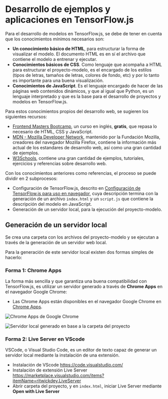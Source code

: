 ﻿# Desarrollo de ejemplos y aplicaciones en TensorFlow.js

Para el desarrollo de modelos en TensorFlow.js, se debe de tener en cuenta que los conocimientos mínimos necesarios son:
- **Un conocimiento básico de HTML**, para estructurar la forma de visualizar el modelo. El documento HTML es en sí el archivo que contiene el modelo a entrenar y ejecutar.
- **Conocimientos básicos de CSS**. Como lenguaje que acompaña a HTML para estructurar el proyecto-modelo, es el encargado de los estilos (tipos de letras, tamaños de letras, colores de fondo, etc) y por lo tanto es importante para una buena visualización.
- **Conocimientos de JavaScript**. Es el lenguaje encargado de hacer de las páginas web contenidos dinámicos, y que al igual que Python, es un lenguaje interpretado y que es la base para el desarrollo de proyectos y modelos en TensorFlow.js.

Para estos conocimientos propios del desarrollo web, se sugieren los siguientes recursos:
- [Frontend Masters Bootcamp](https://frontendmasters.com/bootcamp/), un curso en inglés, **gratis**, que repasa lo necesario de HTML, CSS y JavaScript.
- [MDN - Mozilla Developer Network](https://developer.mozilla.org/es/), mantenido por la Fundación Mozilla, creadores del navegador Mozilla Firefox, contiene la información más actual de los estandares de desarrollo web, así como una gran cantidad de ejemplos.
- [W3Schools](https://www.w3schools.com/), contiene una gran cantidad de ejemplos, tutoriales, ejercicios y referencias sobre desarrollo web.



Con los conocimientos anteriores como referencias, el proceso se puede dividir en 2 subprocesos:
- Configuración de TensorFlow.js, descrito en [Configuración de TensorFlow.js para uso en navegador](), cuya descripción termina con la generación de un archivo `index.html` y un `script.js` que contiene la descripción del modelo en JavaScript.
- Generación de un servidor local, para la ejecución del proyecto-modelo.



## Generación de un servidor local
Se crea una carpeta con los archivos del proyecto-modelo y se ejecutan a través de la generación de un servidor web local.

Para la generación de este servidor local existen dos formas simples de hacerlo:

### Forma 1: Chrome Apps
La forma más sencilla y que garantiza una buena compatibilidad con TensorFlow.js, es utilizar un servidor generado a través de **Chrome Apps** en el navegador Google Chrome:
- Las Chrome Apps están disponibles en el navegador Google Chrome en [Chrome Apps](chrome://apps/).

![Chrome Apps de Google Chrome](https://lh3.googleusercontent.com/pw/ACtC-3fH8pYbuhfrNL7YFuOeD6RejUF3RELgWtkHfOIRuHUDvH7Qn3XAiKcWlAQ__G3QqT8jQtI_dwwdxlzm-U0o693v5kOdCEB-tHL-kYLRc_m4Gg6tFLOkcClhvFPEaKopJ1BsWXW76JIeYPhpSmxCpzAx=w1015-h327-no?authuser=2)



![Servidor local generado en base a la carpeta del proyecto](https://lh3.googleusercontent.com/pw/ACtC-3fK_u6BS6UCo8d6VsmQJBB4T0L2pcmG1fZWxzney8Vjtofn4Z5ImxgbDZH93XFQzh2KE1B-Ztf35BVW_eyqCLxWSRZIOHD1suKjtMp9GbhfbrL1VlQPwwCC4REpkbBOKKkFyC9V3ocu3iIu9wPex88N=w346-h177-no?authuser=2)

### Forma 2: Live Server en VScode

VSCode, o Visual Studio Code, es un editor de texto capaz de generar un servidor local mediante la instalación de una extensión.
- Instalación de VScode https://code.visualstudio.com/
- Instalación de extensión Live Server https://marketplace.visualstudio.com/items?itemName=ritwickdey.LiveServer
- Abrir carpeta del proyecto, y en `index.html`, iniciar Live Server mediante **Open with Live Server**